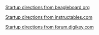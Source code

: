 [Startup directions from beagleboard.org](https://beagleboard.org/getting-started)

[Startup directions from instructables.com](https://www.instructables.com/Getting-Started-With-BeagleBone-Black/)

[Startup directions from forum.digikey.com](https://forum.digikey.com/t/debian-getting-started-with-the-beaglebone-black/12967)
